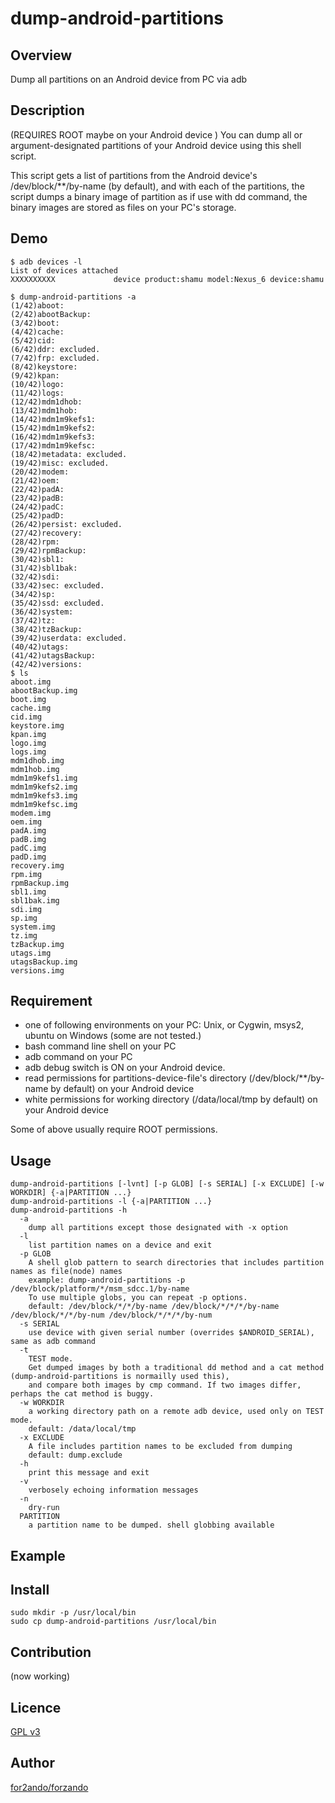 dump-android-partitions
=======================

## Overview
Dump all partitions on an Android device from PC via adb

## Description
(REQUIRES ROOT maybe on your Android device
)
You can dump all or argument-designated partitions of your Android device using this shell script.

This script gets a list of partitions from the Android device's /dev/block/**/by-name (by default),
and with each of the partitions, the script dumps a binary image of partition as if use with dd command,
the binary images are stored as files on your PC's storage.


## Demo
    $ adb devices -l
    List of devices attached
    XXXXXXXXXX             device product:shamu model:Nexus_6 device:shamu
    
    $ dump-android-partitions -a
    (1/42)aboot:
    (2/42)abootBackup:
    (3/42)boot:
    (4/42)cache:
    (5/42)cid:
    (6/42)ddr: excluded.
    (7/42)frp: excluded.
    (8/42)keystore:
    (9/42)kpan:
    (10/42)logo:
    (11/42)logs:
    (12/42)mdm1dhob:
    (13/42)mdm1hob:
    (14/42)mdm1m9kefs1:
    (15/42)mdm1m9kefs2:
    (16/42)mdm1m9kefs3:
    (17/42)mdm1m9kefsc:
    (18/42)metadata: excluded.
    (19/42)misc: excluded.
    (20/42)modem:
    (21/42)oem:
    (22/42)padA:
    (23/42)padB:
    (24/42)padC:
    (25/42)padD:
    (26/42)persist: excluded.
    (27/42)recovery:
    (28/42)rpm:
    (29/42)rpmBackup:
    (30/42)sbl1:
    (31/42)sbl1bak:
    (32/42)sdi:
    (33/42)sec: excluded.
    (34/42)sp:
    (35/42)ssd: excluded.
    (36/42)system:
    (37/42)tz:
    (38/42)tzBackup:
    (39/42)userdata: excluded.
    (40/42)utags:
    (41/42)utagsBackup:
    (42/42)versions:
    $ ls
    aboot.img
    abootBackup.img
    boot.img
    cache.img
    cid.img
    keystore.img
    kpan.img
    logo.img
    logs.img
    mdm1dhob.img
    mdm1hob.img
    mdm1m9kefs1.img
    mdm1m9kefs2.img
    mdm1m9kefs3.img
    mdm1m9kefsc.img
    modem.img
    oem.img
    padA.img
    padB.img
    padC.img
    padD.img
    recovery.img
    rpm.img
    rpmBackup.img
    sbl1.img
    sbl1bak.img
    sdi.img
    sp.img
    system.img
    tz.img
    tzBackup.img
    utags.img
    utagsBackup.img
    versions.img


## Requirement
* one of following environments on your PC: Unix, or Cygwin, msys2, ubuntu on Windows (some are not tested.)
* bash command line shell on your PC
* adb command on your PC
* adb debug switch is ON on your Android device.
* read permissions for partitions-device-file's directory (/dev/block/**/by-name by default) on your Android device
* white permissions for working directory (/data/local/tmp by default) on your Android device

Some of above usually require ROOT permissions.

## Usage
    dump-android-partitions [-lvnt] [-p GLOB] [-s SERIAL] [-x EXCLUDE] [-w WORKDIR] {-a|PARTITION ...}
    dump-android-partitions -l {-a|PARTITION ...}
    dump-android-partitions -h
      -a
        dump all partitions except those designated with -x option
      -l
        list partition names on a device and exit
      -p GLOB
        A shell glob pattern to search directories that includes partition names as file(node) names
        example: dump-android-partitions -p /dev/block/platform/*/msm_sdcc.1/by-name
        To use multiple globs, you can repeat -p options.
        default: /dev/block/*/*/by-name /dev/block/*/*/*/by-name /dev/block/*/*/by-num /dev/block/*/*/*/by-num
      -s SERIAL
        use device with given serial number (overrides $ANDROID_SERIAL), same as adb command
      -t
        TEST mode.
        Get dumped images by both a traditional dd method and a cat method (dump-android-partitions is normailly used this),
        and compare both images by cmp command. If two images differ, perhaps the cat method is buggy.
      -w WORKDIR
        a working directory path on a remote adb device, used only on TEST mode.
        default: /data/local/tmp
      -x EXCLUDE
        A file includes partition names to be excluded from dumping
        default: dump.exclude
      -h
        print this message and exit
      -v
        verbosely echoing information messages
      -n
        dry-run
      PARTITION
        a partition name to be dumped. shell globbing available


## Example


## Install
    sudo mkdir -p /usr/local/bin
    sudo cp dump-android-partitions /usr/local/bin

## Contribution
(now working)


## Licence
[GPL v3](https://www.gnu.org/licenses/lgpl.txt)


## Author
[for2ando/forzando](https://github.com/for2ando)


